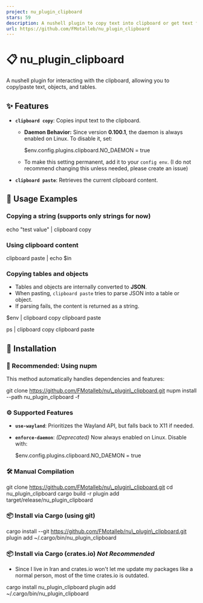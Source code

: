 ```yaml
---
project: nu_plugin_clipboard
stars: 59
description: A nushell plugin to copy text into clipboard or get text from it. supports json<->object/table conversion out of box
url: https://github.com/FMotalleb/nu_plugin_clipboard
---
```


📋 nu\_plugin\_clipboard
========================

A nushell plugin for interacting with the clipboard, allowing you to copy/paste text, objects, and tables.

✨ Features
----------

-   **`clipboard copy`**: Copies input text to the clipboard.
    
    -   **Daemon Behavior:** Since version **0.100.1**, the daemon is always enabled on Linux. To disable it, set:
        
        $env.config.plugins.clipboard.NO\_DAEMON = true
        
    -   To make this setting permanent, add it to your `config env`. (I do not recommend changing this unless needed, please create an issue)
-   **`clipboard paste`**: Retrieves the current clipboard content.
    

📌 Usage Examples
-----------------

### Copying a string (supports only strings for now)

echo "test value" | clipboard copy 

### Using clipboard content

clipboard paste | echo $in

### Copying tables and objects

-   Tables and objects are internally converted to **JSON**.
-   When pasting, `clipboard paste` tries to parse JSON into a table or object.
-   If parsing fails, the content is returned as a string.

$env | clipboard copy
clipboard paste

ps | clipboard copy
clipboard paste

🔧 Installation
---------------

### 🚀 Recommended: Using nupm

This method automatically handles dependencies and features:

git clone https://github.com/FMotalleb/nu\_plugin\_clipboard.git
nupm install --path nu\_plugin\_clipboard -f

### ⚙️ Supported Features

-   **`use-wayland`**: Prioritizes the Wayland API, but falls back to X11 if needed.
-   **`enforce-daemon`**: _(Deprecated)_ Now always enabled on Linux. Disable with:
    
    $env.config.plugins.clipboard.NO\_DAEMON = true
    

### 🛠️ Manual Compilation

git clone https://github.com/FMotalleb/nu\_plugin\_clipboard.git
cd nu\_plugin\_clipboard
cargo build -r
plugin add target/release/nu\_plugin\_clipboard

### 📦 Install via Cargo (using git)

cargo install --git https://github.com/FMotalleb/nu\_plugin\_clipboard.git
plugin add ~/.cargo/bin/nu\_plugin\_clipboard

### 📦 Install via Cargo (crates.io) _Not Recommended_

-   Since I live in Iran and crates.io won't let me update my packages like a normal person, most of the time crates.io is outdated.

cargo install nu\_plugin\_clipboard
plugin add ~/.cargo/bin/nu\_plugin\_clipboard
